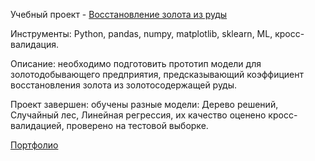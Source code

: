 Учебный проект - [Восстановление золота из руды](https://github.com/alexsurina/study-project-gold/blob/main/gold_recovery.ipynb)

Инструменты: Python, pandas, numpy, matplotlib, sklearn, ML, кросс-валидация.  

Описание: необходимо подготовить прототип модели для золотодобывающего предприятия, предсказывающий коэффициент восстановления золота из золотосодержащей руды. 

Проект завершен: обучены разные модели: Дерево решений, Случайный лес, Линейная регрессия, их качество оценено кросс-валидацией, проверено на тестовой выборке. 


[Портфолио](https://github.com/alexsurina/Portfolio)
